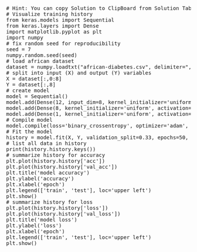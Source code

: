 <pre class="file" data-target="clipboard">
# Hint: You can copy Solution to ClipBoard from Solution Tab
# Visualize training history
from keras.models import Sequential
from keras.layers import Dense
import matplotlib.pyplot as plt
import numpy
# fix random seed for reproducibility
seed = 7
numpy.random.seed(seed)
# load african dataset
dataset = numpy.loadtxt("african-diabetes.csv", delimiter=",")
# split into input (X) and output (Y) variables
X = dataset[:,0:8]
Y = dataset[:,8]
# create model
model = Sequential()
model.add(Dense(12, input_dim=8, kernel_initializer='uniform', activation='relu'))
model.add(Dense(8, kernel_initializer='uniform', activation='relu'))
model.add(Dense(1, kernel_initializer='uniform', activation='sigmoid'))
# Compile model
model.compile(loss='binary_crossentropy', optimizer='adam', metrics=['accuracy'])
# Fit the model
history = model.fit(X, Y, validation_split=0.33, epochs=50, batch_size=10, verbose=0)
# list all data in history
print(history.history.keys())
# summarize history for accuracy
plt.plot(history.history['acc'])
plt.plot(history.history['val_acc'])
plt.title('model accuracy')
plt.ylabel('accuracy')
plt.xlabel('epoch')
plt.legend(['train', 'test'], loc='upper left')
plt.show()
# summarize history for loss
plt.plot(history.history['loss'])
plt.plot(history.history['val_loss'])
plt.title('model loss')
plt.ylabel('loss')
plt.xlabel('epoch')
plt.legend(['train', 'test'], loc='upper left')
plt.show()

</pre>